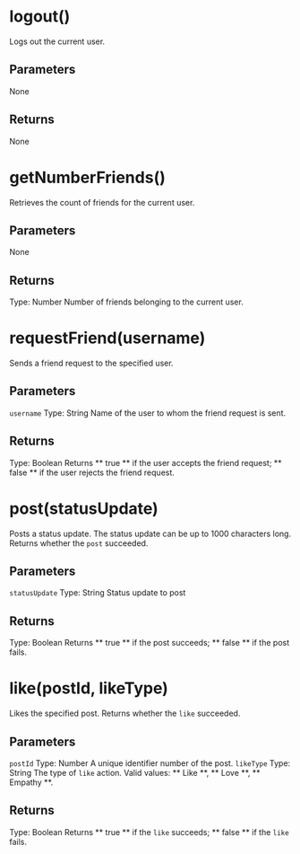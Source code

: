 # logout()
Logs out the current user.
## Parameters
None
## Returns
None
# getNumberFriends()
Retrieves the count of friends for the current user.
## Parameters
None
## Returns
Type: Number
Number of friends belonging to the current user.
# requestFriend(username)
Sends a friend request to the specified user.
## Parameters
`username`
Type: String
Name of the user to whom the friend request is sent.
## Returns
Type: Boolean
Returns ** true ** if the user accepts the friend request; ** false ** if the user rejects the friend request.
# post(statusUpdate)
Posts a status update. 
The status update can be up to 1000 characters long. Returns whether the `post` succeeded.
## Parameters
`statusUpdate`
Type: String
Status update to post
## Returns
Type: Boolean
Returns ** true ** if the post succeeds; ** false ** if the post fails.
# like(postId, likeType)
Likes the specified post. 
Returns whether the `like` succeeded.
## Parameters
`postId`
Type: Number
A unique identifier number of the post.
`likeType`
Type: String
The type of `like` action. Valid values: ** Like **, ** Love **, ** Empathy **.
## Returns
Type: Boolean
Returns ** true ** if the `like` succeeds; ** false ** if the `like` fails.


